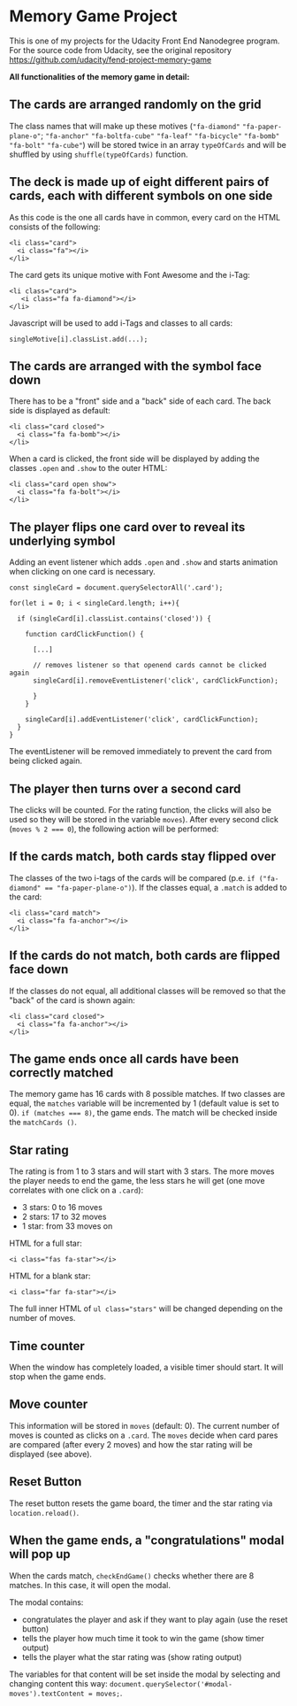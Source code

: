 # Memory Game Project

This is one of my projects for the Udacity Front End Nanodegree program. For the source code from Udacity, see the original repository https://github.com/udacity/fend-project-memory-game

**All functionalities of the memory game in detail:**

## The cards are arranged randomly on the grid

The class names that will make up these motives (`"fa-diamond"` `"fa-paper-plane-o"`; `"fa-anchor"` `"fa-boltfa-cube"` `"fa-leaf"` `"fa-bicycle"` `"fa-bomb"` `"fa-bolt"` `"fa-cube"`) will be stored twice in an array `typeOfCards` and will be shuffled by using `shuffle(typeOfCards)` function.

## The deck is made up of eight different pairs of cards, each with different symbols on one side

As this code is the one all cards have in common, every card on the HTML consists of the following:

```
<li class="card">
  <i class="fa"></i>
</li>
```

The card gets its unique motive with Font Awesome and the i-Tag:

```
<li class="card">
   <i class="fa fa-diamond"></i>
</li>
```

Javascript will be used to add i-Tags and classes to all cards:

```
singleMotive[i].classList.add(...);
```

## The cards are arranged with the symbol face down

There has to be a "front" side and a "back" side of each card. The back side is displayed as default:

```
<li class="card closed">
  <i class="fa fa-bomb"></i>
</li>
```

When a card is clicked, the front side will be displayed by adding the classes `.open` and `.show` to the outer HTML:

```
<li class="card open show">
  <i class="fa fa-bolt"></i>
</li>
```

## The player flips one card over to reveal its underlying symbol

Adding an event listener which adds `.open` and `.show` and starts animation when clicking on one card is necessary.

```
const singleCard = document.querySelectorAll('.card');

for(let i = 0; i < singleCard.length; i++){

  if (singleCard[i].classList.contains('closed')) {

    function cardClickFunction() {

      [...]

      // removes listener so that openend cards cannot be clicked again
      singleCard[i].removeEventListener('click', cardClickFunction);

      }
    }

    singleCard[i].addEventListener('click', cardClickFunction);
  }
}
```

The eventListener will be removed immediately to prevent the card from being clicked again.

## The player then turns over a second card

The clicks will be counted. For the rating function, the clicks will also be used so they will be stored in the variable `moves`). After every second click (`moves % 2 === 0`), the following action will be performed:

## If the cards match, both cards stay flipped over

The classes of the two i-tags of the cards will be compared (p.e. `if ("fa-diamond" == "fa-paper-plane-o")`). If the classes equal, a `.match` is added to the card:

```
<li class="card match">
  <i class="fa fa-anchor"></i>
</li>
```

## If the cards do not match, both cards are flipped face down

If the classes do not equal, all additional classes will be removed so that the "back" of the card is shown again:

```
<li class="card closed">
  <i class="fa fa-anchor"></i>
</li>
```

## The game ends once all cards have been correctly matched

The memory game has 16 cards with 8 possible matches. If two classes are equal, the `matches` variable will be incremented by 1 (default value is set to 0). `if (matches === 8)`, the game ends. The match will be checked inside the `matchCards ()`.

## Star rating

The rating is from 1 to 3 stars and will start with 3 stars. The more moves the player needs to end the game, the less stars he will get (one move correlates with one click on a `.card`):

* 3 stars: 0 to 16 moves
* 2 stars: 17 to 32 moves
* 1 star: from 33 moves on

HTML for a full star:

```
<i class="fas fa-star"></i>
```

HTML for a blank star:

```
<i class="far fa-star"></i>
```

The full inner HTML of `ul class="stars"` will be changed depending on the number of moves.

## Time counter

When the window has completely loaded, a visible timer should start. It will stop when the game ends.

## Move counter

This information will be stored in `moves` (default: 0). The current number of moves is counted as clicks on a `.card`. The `moves` decide when card pares are compared (after every 2 moves) and how the star rating will be displayed (see above).

## Reset Button

The reset button resets the game board, the timer and the star rating via `location.reload()`.

## When the game ends, a "congratulations" modal will pop up

When the cards match, `checkEndGame()` checks whether there are 8 matches. In this case, it will open the modal.

The modal contains:

* congratulates the player and ask if they want to play again (use the reset button)
* tells the player how much time it took to win the game (show timer output)
* tells the player what the star rating was (show rating output)

The variables for that content will be set inside the modal by selecting and changing content this way: `document.querySelector('#modal-moves').textContent = moves;`.

